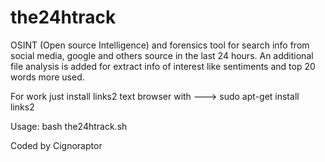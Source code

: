 # the24htrack

OSINT (Open source Intelligence) and forensics tool for search info from social media, google and others source in the last 24 hours.
An additional file analysis is added for extract info of interest like sentiments and top 20 words more used.

For work just install links2 text browser with ---> sudo apt-get install links2

Usage: bash the24htrack.sh

Coded by Cignoraptor
